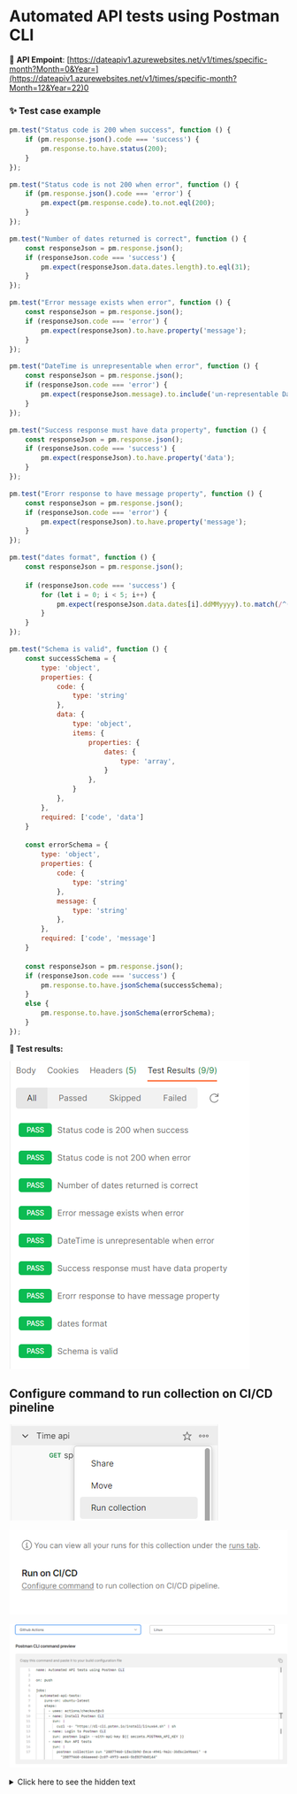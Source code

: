 # Automated API tests using Postman CLI

🔗 **API Empoint**: [https://dateapiv1.azurewebsites.net/v1/times/specific-month?Month=0&Year=](https://dateapiv1.azurewebsites.net/v1/times/specific-month?Month=12&Year=22)0

### ✨ Test case example

```jsx
pm.test("Status code is 200 when success", function () {
    if (pm.response.json().code === 'success') {
        pm.response.to.have.status(200);
    }
});
```

```jsx
pm.test("Status code is not 200 when error", function () {
    if (pm.response.json().code === 'error') {
        pm.expect(pm.response.code).to.not.eql(200);
    }
});
```

```jsx
pm.test("Number of dates returned is correct", function () {
    const responseJson = pm.response.json();
    if (responseJson.code === 'success') {
        pm.expect(responseJson.data.dates.length).to.eql(31);
    }
});
```

```jsx
pm.test("Error message exists when error", function () {
    const responseJson = pm.response.json();
    if (responseJson.code === 'error') {
        pm.expect(responseJson).to.have.property('message');
    }
});
```

```jsx
pm.test("DateTime is unrepresentable when error", function () {
    const responseJson = pm.response.json();
    if (responseJson.code === 'error') {
        pm.expect(responseJson.message).to.include('un-representable DateTime');
    }
});
```

```jsx
pm.test("Success response must have data property", function () {
    const responseJson = pm.response.json();
    if (responseJson.code === 'success') {
        pm.expect(responseJson).to.have.property('data');
    }
});
```

```jsx
pm.test("Erorr response to have message property", function () {
    const responseJson = pm.response.json();
    if (responseJson.code === 'error') {
        pm.expect(responseJson).to.have.property('message');
    }
});
```

```jsx
pm.test("dates format", function () {
    const responseJson = pm.response.json();

    if (responseJson.code === 'success') {
        for (let i = 0; i < 5; i++) {
            pm.expect(responseJson.data.dates[i].ddMMyyyy).to.match(/^(0[1-9]|1[0-9]|2[0-9]|3[0-1])\/(0[1-9]|1[0-2])\/\d{4}$/);
        }
    }
});
```

```jsx
pm.test("Schema is valid", function () {
    const successSchema = {
        type: 'object',
        properties: {
            code: {
                type: 'string'
            },
            data: {
                type: 'object',
                items: {
                    properties: {
                        dates: {
                            type: 'array',
                        }
                    },
                }
            },
        },
        required: ['code', 'data']
    }

    const errorSchema = {
        type: 'object',
        properties: {
            code: {
                type: 'string'
            },
            message: {
                type: 'string'
            },
        },
        required: ['code', 'message']
    }

    const responseJson = pm.response.json();
    if (responseJson.code === 'success') {
        pm.response.to.have.jsonSchema(successSchema);
    }
    else {
        pm.response.to.have.jsonSchema(errorSchema);
    }
});
```

**🧪 Test results:**

![Untitled](Automated%20API%20tests%20using%20Postman%20CLI%20ca81d5a0caab4c69ac4bc239deb32765/Untitled.png)

## Configure command  to run collection on CI/CD pineline

![Untitled](Automated%20API%20tests%20using%20Postman%20CLI%20ca81d5a0caab4c69ac4bc239deb32765/Untitled%201.png)

![Untitled](Automated%20API%20tests%20using%20Postman%20CLI%20ca81d5a0caab4c69ac4bc239deb32765/Untitled%202.png)

![Untitled](Automated%20API%20tests%20using%20Postman%20CLI%20ca81d5a0caab4c69ac4bc239deb32765/Untitled%203.png)

<details>
  <summary>Click here to see the hidden text</summary>

  This is the hidden text that will be revealed when you click on the summary.
</details>
